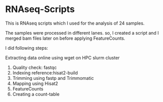 # RNAseq-Scripts
This is RNAseq scripts which I used for the analysis of 24 samples. 

The samples were processed in different lanes. so, I created a script and I merged bam files later on before applying FeatureCounts.

I did following steps:

Extracting data online using wget on HPC slurm cluster
01. Quality check: fastqc
02. Indexing reference:hisat2-build
03. Trimming using fastp and Trimmomatic
04. Mapping using Hisat2
05. FeatureCounts
06. Creating a count-table

